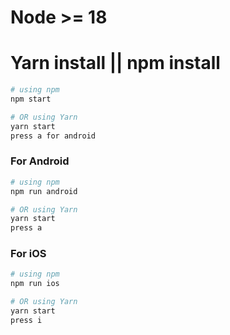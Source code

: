 # Node >= 18

# Yarn install || npm install

```bash
# using npm
npm start

# OR using Yarn
yarn start
press a for android
```

### For Android

```bash
# using npm
npm run android

# OR using Yarn
yarn start
press a
```

### For iOS

```bash
# using npm
npm run ios

# OR using Yarn
yarn start
press i
```



